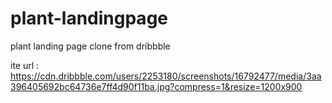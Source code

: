 # plant-landingpage
plant landing page clone from dribbble

ite url : https://cdn.dribbble.com/users/2253180/screenshots/16792477/media/3aa396405692bc64736e7ff4d90f11ba.jpg?compress=1&resize=1200x900

